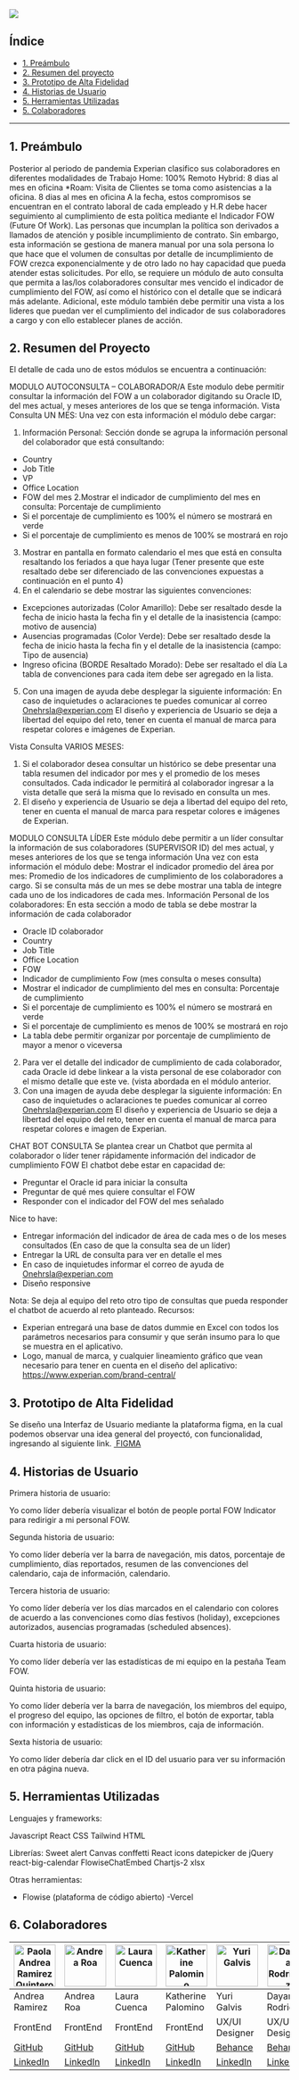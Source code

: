 <img src="https://github.com/AndreaRoa/Experian/blob/main/src/assets/logo.png?raw=true)">

## Índice

* [1. Preámbulo](#1-preámbulo)
* [2. Resumen del proyecto](#2-resumen-del-proyecto)
* [3. Prototipo de Alta Fidelidad](#3-prototipo-de-alta-fidelidad)
* [4. Historias de Usuario](#4-historias-de-usuario)
* [5. Herramientas Utilizadas](#5-herramientas-utilizadas)
* [5. Colaboradores](#6-colaboradores)

***

## 1. Preámbulo

Posterior al periodo de pandemia Experian clasifico sus colaboradores en diferentes modalidades de Trabajo
Home: 100% Remoto
Hybrid: 8 dias al mes en oficina
*Roam: Visita de Clientes se toma como asistencias a la oficina. 8 dias al mes en oficina
A la fecha, estos compromisos se encuentran en el contrato laboral de cada empleado y H.R debe hacer seguimiento al cumplimiento de esta política mediante el Indicador FOW (Future Of Work). Las personas que incumplan la política son derivados a llamados de atención y posible incumplimiento de contrato.
Sin embargo, esta información se gestiona de manera manual por una sola persona lo que hace que el volumen de consultas por detalle de incumplimiento de FOW crezca exponencialmente y de otro lado no hay capacidad que pueda atender estas solicitudes.
Por ello,	 se requiere un módulo de auto consulta que permita a las/los colaboradores consultar mes vencido el indicador de cumplimiento del FOW, así como el histórico con el detalle que se indicará más adelante.
Adicional, este módulo también debe permitir una vista a los lideres que puedan ver el cumplimiento del indicador de sus colaboradores a cargo y con ello establecer planes de acción.

## 2. Resumen del Proyecto

El detalle de cada uno de estos módulos se encuentra a continuación:

MODULO AUTOCONSULTA – COLABORADOR/A
Este modulo debe permitir consultar la información del FOW  a un colaborador digitando su  Oracle ID, del mes actual, y meses anteriores de los que se tenga información. 
Vista Consulta UN MES:
Una vez con esta información el módulo debe cargar:
1. Información Personal: Sección donde se agrupa la información personal del colaborador que está consultando:
- Country
- Job Title
- VP
- Office Location
- FOW del mes 
2.Mostrar el indicador de cumplimiento del mes en consulta: Porcentaje de cumplimiento 
- Si el porcentaje de cumplimiento es 100% el número se mostrará en verde
- Si el porcentaje de cumplimiento es menos de 100% se mostrará en rojo
3. Mostrar en pantalla en formato calendario el mes que está en consulta resaltando los feriados a que haya lugar (Tener presente que este resaltado debe ser diferenciado de las convenciones expuestas a continuación en el punto 4)
4. En el calendario se debe mostrar las siguientes convenciones:
- Excepciones autorizadas (Color Amarillo): Debe ser resaltado desde la fecha de inicio hasta la fecha fin y el detalle de la inasistencia (campo: motivo de ausencia)
- Ausencias programadas (Color Verde): Debe ser resaltado desde la fecha de inicio hasta la fecha fin y el detalle de la inasistencia (campo: Tipo de ausencia)
- Ingreso oficina (BORDE Resaltado Morado): Debe ser resaltado el día
  La tabla de convenciones para cada item debe ser agregado en la lista.

5. Con una imagen de ayuda debe desplegar la siguiente información:
En caso de inquietudes o aclaraciones te puedes comunicar al correo Onehrsla@experian.com 
El diseño y experiencia de Usuario se deja a libertad del equipo del reto, tener en cuenta el manual de marca para respetar colores e imágenes de Experian.

Vista Consulta VARIOS MESES:
1. Si el colaborador desea consultar un histórico se debe presentar una tabla resumen del indicador por mes y el promedio de los meses consultados.
Cada indicador le permitirá al colaborador ingresar a la vista detalle que será la misma que lo revisado en consulta un mes.
2. El diseño y experiencia de Usuario se deja a libertad del equipo del reto, tener en cuenta el manual de marca para respetar colores e imágenes de Experian.

MODULO CONSULTA LÍDER
Este módulo debe permitir a un líder consultar la información de sus  colaboradores (SUPERVISOR ID) del mes actual, y meses anteriores de los que se tenga información 
Una vez con esta información el módulo debe:
Mostrar el indicador promedio del área por mes: Promedio de los indicadores de cumplimiento de los colaboradores a cargo.
Si se consulta más de un mes se debe mostrar una tabla de integre cada uno de los indicadores de cada mes.
Información Personal de los colaboradores: En esta sección a modo de tabla se debe mostrar la información de cada colaborador 
- Oracle ID colaborador
- Country
- Job Title
- Office Location
- FOW
- Indicador de cumplimiento Fow (mes consulta o meses consulta)
- Mostrar el indicador de cumplimiento del mes en consulta: Porcentaje de cumplimiento 
- Si el porcentaje de cumplimiento es 100% el número se mostrará en verde
- Si el porcentaje de cumplimiento es menos de 100% se mostrará en rojo
- La tabla debe permitir organizar por porcentaje de cumplimiento de mayor a menor o viceversa 
2. Para ver el detalle del indicador de cumplimiento de cada colaborador, cada Oracle id  debe linkear a la vista personal de ese colaborador con el mismo detalle que este ve. (vista abordada en el módulo anterior.
3. Con una imagen de ayuda debe desplegar la siguiente información:
En caso de inquietudes o aclaraciones te puedes comunicar al correo Onehrsla@experian.com 
El diseño y experiencia de Usuario se deja a libertad del equipo del reto, tener en cuenta el manual de marca para respetar colores e imagen de Experian.

CHAT BOT CONSULTA
Se plantea crear un Chatbot que permita al colaborador o líder tener rápidamente información del indicador de cumplimiento FOW
El chatbot debe estar en capacidad de:
- Preguntar el Oracle id para iniciar la consulta
- Preguntar de qué mes quiere consultar el FOW
- Responder con el indicador del FOW del mes señalado

Nice to have: 
- Entregar información del indicador de área de cada mes o de los meses consultados (En caso de que la consulta sea de un líder)
- Entregar la URL de consulta para ver en detalle el mes 
- En caso de inquietudes informar el correo de ayuda de Onehrsla@experian.com
- Diseño responsive

Nota: Se deja al equipo del reto otro tipo de consultas que pueda responder el chatbot de acuerdo al reto planteado.
Recursos: 
- Experian entregará una base de datos dummie en Excel con todos los parámetros necesarios para consumir y que serán insumo para lo que se muestra en el aplicativo. 
- Logo, manual de marca, y cualquier lineamiento gráfico que vean necesario para tener en cuenta en el diseño del aplicativo: https://www.experian.com/brand-central/ 


## 3. Prototipo de Alta Fidelidad

Se diseño una Interfaz de Usuario mediante la plataforma figma, en la cual podemos observar una idea general del proyectó, con funcionalidad, ingresando al siguiente link. <a href="https://www.figma.com/proto/wuTXc96v2vfLiM6MmIkwAI/Experian?type=design&node-id=160-41340&t=R1qZvLZESHAJGu06-1&scaling=min-zoom&page-id=158%3A3645&mode=design)https://www.figma.com/proto/wuTXc96v2vfLiM6MmIkwAI/Experian?type=design&node-id=160-41340&t=R1qZvLZESHAJGu06-1&scaling=min-zoom&page-id=158%3A3645&mode=design"> FIGMA </a>

## 4. Historias de Usuario
Primera historia de usuario: 

Yo como líder debería visualizar el botón de people portal FOW Indicator para redirigir a mi personal FOW. 

Segunda historia de usuario: 

Yo como líder debería ver la barra de navegación, mis datos, porcentaje de cumplimiento, días reportados, resumen de las convenciones del calendario, caja de información, calendario. 

Tercera historia de usuario: 

Yo como líder debería ver los días marcados en el calendario con colores de acuerdo a las convenciones como días festivos (holiday), excepciones autorizados, ausencias programadas (scheduled absences). 
	
Cuarta historia de usuario: 

Yo como líder debería ver las estadísticas de mi equipo en la pestaña Team FOW. 

Quinta historia de usuario: 

Yo como líder debería ver la barra de navegación, los miembros del equipo, el progreso del equipo, las opciones de filtro, el botón de exportar, tabla con información y estadísticas de los miembros, caja de información. 

Sexta historia de usuario: 

Yo como líder debería dar click en el ID del usuario para ver su información en otra página nueva. 

## 5. Herramientas Utilizadas

Lenguajes y frameworks: 

Javascript
React
CSS
Tailwind
HTML

Librerías: 
Sweet alert 
Canvas conffetti
React icons
datepicker de jQuery 
react-big-calendar
FlowiseChatEmbed
Chartjs-2
xlsx

Otras herramientas: 
- Flowise (plataforma de código abierto)
-Vercel


## 6. Colaboradores

| [<img alt="Paola Andrea Ramirez Quintero" width="75" src="https://avatars.githubusercontent.com/u/129551206?v=4"/>](https://www.linkedin.com/in/paola-andrea-ramirez-quintero/) | [<img alt="Andrea Roa" width="75" src="https://avatars.githubusercontent.com/u/127570265?v=4"/>](https://www.linkedin.com/in/andrearoa-developer/) | [<img alt="Laura Cuenca" width="75" src="https://avatars.githubusercontent.com/u/118205850?v=4"/>](https://www.linkedin.com/in/laucuenca-developer/) | [<img alt="Katherine Palomino" width="75" src="https://avatars.githubusercontent.com/u/122836306?v=4"/>](https://www.linkedin.com/in/leidy-katherine-pardo-palomino/) | [<img alt="Yuri Galvis" width="75" src="https://github.com/AndreaRoa/Experian/assets/129551206/b7777432-caf9-44b5-a1b4-e6003d907eb0"/>](https://www.linkedin.com/in/yurigalvisromero/) | [<img alt="Dayana Rodriguez" width="75" src="https://github.com/AndreaRoa/Experian/assets/129551206/505774bb-7f43-48d1-87ff-ec703f1c702f"/>](https://www.linkedin.com/in/dayana-stephania-rodriguez/) |
| ------------------ | ------------ | -------------- | ----------- | -------------- | ----------- |
| Andrea Ramirez | Andrea Roa | Laura Cuenca | Katherine Palomino | Yuri Galvis | Dayana Rodriguez |
| FrontEnd | FrontEnd | FrontEnd | FrontEnd | UX/UI Designer | UX/UI Designer |
| [GitHub](https://github.com/paolandre ) | [GitHub](https://github.com/AndreaRoa) | [GitHub](https://github.com/lauralejandra108) | [GitHub](https://github.com/leidypardo) | [Behance](https://www.behance.net/yurigalvis) | [Behance](https://www.behance.net/dasrov) |
| [LinkedIn](https://www.linkedin.com/in/paola-andrea-ramirez-quintero/) |  [LinkedIn](https://www.linkedin.com/in/andrearoa-developer/) | [LinkedIn](https://www.linkedin.com/in/laucuenca-developer/) | [LinkedIn](https://www.linkedin.com/in/leidy-katherine-pardo-palomino/) | [LinkedIn](https://www.linkedin.com/in/yurigalvisromero/) | [LinkedIn](https://www.linkedin.com/in/dayana-stephania-rodriguez/) 








